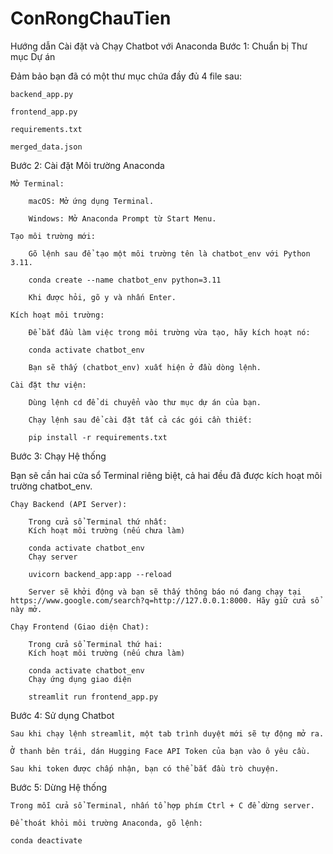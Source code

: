 # ConRongChauTien

Hướng dẫn Cài đặt và Chạy Chatbot với Anaconda
Bước 1: Chuẩn bị Thư mục Dự án

Đảm bảo bạn đã có một thư mục chứa đầy đủ 4 file sau:

    backend_app.py

    frontend_app.py

    requirements.txt

    merged_data.json

Bước 2: Cài đặt Môi trường Anaconda

    Mở Terminal:

        macOS: Mở ứng dụng Terminal.

        Windows: Mở Anaconda Prompt từ Start Menu.

    Tạo môi trường mới:

        Gõ lệnh sau để tạo một môi trường tên là chatbot_env với Python 3.11.

        conda create --name chatbot_env python=3.11

        Khi được hỏi, gõ y và nhấn Enter.

    Kích hoạt môi trường:

        Để bắt đầu làm việc trong môi trường vừa tạo, hãy kích hoạt nó:

        conda activate chatbot_env

        Bạn sẽ thấy (chatbot_env) xuất hiện ở đầu dòng lệnh.

    Cài đặt thư viện:

        Dùng lệnh cd để di chuyển vào thư mục dự án của bạn.

        Chạy lệnh sau để cài đặt tất cả các gói cần thiết:

        pip install -r requirements.txt

Bước 3: Chạy Hệ thống

Bạn sẽ cần hai cửa sổ Terminal riêng biệt, cả hai đều đã được kích hoạt môi trường chatbot_env.

    Chạy Backend (API Server):

        Trong cửa sổ Terminal thứ nhất:
        Kích hoạt môi trường (nếu chưa làm)

        conda activate chatbot_env
        Chạy server

        uvicorn backend_app:app --reload

        Server sẽ khởi động và bạn sẽ thấy thông báo nó đang chạy tại https://www.google.com/search?q=http://127.0.0.1:8000. Hãy giữ cửa sổ này mở.

    Chạy Frontend (Giao diện Chat):

        Trong cửa sổ Terminal thứ hai:
        Kích hoạt môi trường (nếu chưa làm)

        conda activate chatbot_env
        Chạy ứng dụng giao diện

        streamlit run frontend_app.py

Bước 4: Sử dụng Chatbot

    Sau khi chạy lệnh streamlit, một tab trình duyệt mới sẽ tự động mở ra.

    Ở thanh bên trái, dán Hugging Face API Token của bạn vào ô yêu cầu.

    Sau khi token được chấp nhận, bạn có thể bắt đầu trò chuyện.

Bước 5: Dừng Hệ thống

    Trong mỗi cửa sổ Terminal, nhấn tổ hợp phím Ctrl + C để dừng server.

    Để thoát khỏi môi trường Anaconda, gõ lệnh:

    conda deactivate
